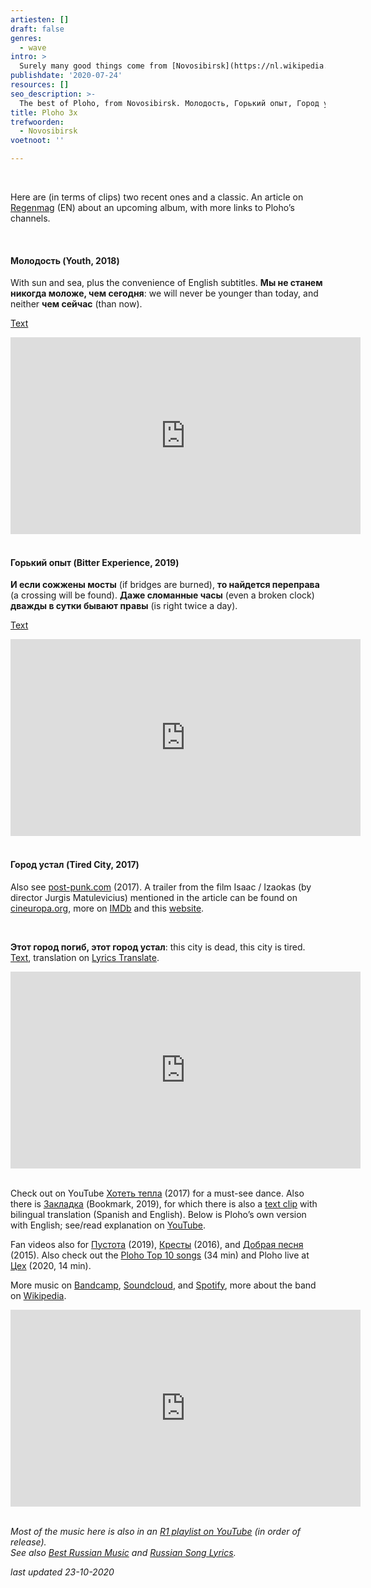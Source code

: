 ```yaml
---
artiesten: []
draft: false
genres:
  - wave
intro: >
  Surely many good things come from [Novosibirsk](https://nl.wikipedia.org/wiki/Novosibirsk). Although, for example, vlogger Varlamov is not very positive about some parts of it. Novosibirsk is for the sad ones ([для грустных](https://youtu.be/jMGIVsiv1pY)), in Novosibirsk is hell ([ад в Новосибирске](https://youtu.be/zGP6yakn3dA)). From that city also comes Ploho, the Anglicized spelling of **плохо**, which means bad. Only the word, not the band. The band may sound cold to some, but it’s certainly not *plócha*.
publishdate: '2020-07-24'
resources: []
seo_description: >-
  The best of Ploho, from Novosibirsk. Молодость, Горький опыт, Город устал, Закладка 
title: Ploho 3x
trefwoorden:
  - Novosibirsk
voetnoot: ''

---
```


  <br/>

Here are (in terms of clips) two recent ones and a classic. An article on [Regenmag](https://regenmag.com/news/artoffact-signs-acclaimed-russian-post-punk-band-ploho-with-new-album-to-arrive-later-in-2020/) (EN) about an upcoming album, with more links to Ploho’s channels.

<br/>

#### Молодость (Youth, 2018)

With sun and sea, plus the convenience of English subtitles. **Мы не станем никогда моложе, чем сегодня**: we will never be younger than today, and neither **чем сейчас** (than now).

[Text](https://text-pesni.com/pesnya/pokazat/565673787/ploho/tekst-perevod-pesni-molodost/)

<iframe width="560" height="315" src="https://www.youtube.com/embed/FtIiHrXcC04" frameborder="0" allow="accelerometer; autoplay; encrypted-media; gyroscope; picture-in-picture" allowfullscreen></iframe>

<br/>
<br/>

#### Горький опыт (Bitter Experience, 2019)

**И если сожжены мосты** (if bridges are burned), **то найдется переправа** (a crossing will be found). **Даже сломанные часы** (even a broken clock) **дважды в сутки бывают правы** (is right twice a day).

[Text](https://teksty-pesenok.ru/ploho/tekst-pesni-gorkij-opyt/6717098/)

<iframe width="560" height="315" src="https://www.youtube.com/embed/C-QwaA1NzAA" frameborder="0" allow="accelerometer; autoplay; encrypted-media; gyroscope; picture-in-picture" allowfullscreen></iframe>

<br/>
<br/>

#### Город устал (Tired City, 2017)

Also see [post-punk.com](https://post-punk.com/watch-russian-post-punk-band-plohos-video-for-город-устал-the-city-is-tired/) (2017). A trailer from the film Isaac / Izaokas (by director Jurgis Matulevicius) mentioned in the article can be found on [cineuropa.org](https://www.cineuropa.org/en/video/rdid/381616/), more on [IMDb](https://www.imdb.com/title/tt5537378/) and this [website](https://isaacfilm.com/).

<br/>

**Этот город погиб, этот город устал**: this city is dead, this city is tired. <br/>
[Text](https://genius.com/Ploho-the-city-is-tired-lyrics), translation on [Lyrics Translate](https://lyricstranslate.com/nl/город-устал-tired-town.html).

<iframe width="560" height="315" src="https://www.youtube.com/embed/cMPn7YADkdY" frameborder="0" allow="accelerometer; autoplay; encrypted-media; gyroscope; picture-in-picture" allowfullscreen></iframe>

<br/>
<br/>

Check out on YouTube [Хотеть тепла](https://youtu.be/ROVtFbFfnUo) (2017) for a must-see dance. Also there is [Закладка](https://youtu.be/pBy1-gCHGtA) (Bookmark, 2019), for which there is also a [text clip](https://youtu.be/MihD1cElWyw) with bilingual translation (Spanish and English). Below is Ploho’s own version with English; see/read explanation on [YouTube](https://youtu.be/G591bCYgpi0).

Fan videos also for [Пустота](https://youtu.be/IPlEWSJhTC8) (2019), [Кресты](https://youtu.be/Aj-FZCvELiw) (2016), and [Добрая песня](https://youtu.be/pndtufrOI0Y) (2015). Also check out the [Ploho Top 10 songs](https://youtu.be/xgOano18j0c) (34 min) and Ploho live at [Цех](https://youtu.be/byR5zxbS-Nk) (2020, 14 min).

More music on [Bandcamp](https://plohoband.bandcamp.com/), [Soundcloud](https://soundcloud.com/plohoband), and [Spotify](https://open.spotify.com/artist/7yjnZ3eibFQRN65u1syJZg?si=LvP7C61qRJ22FSdFQvnLYw), more about the band on [Wikipedia](https://en.wikipedia.org/wiki/Ploho).

<iframe width="560" height="315" src="https://www.youtube.com/embed/G591bCYgpi0" frameborder="0" allow="accelerometer; autoplay; clipboard-write; encrypted-media; gyroscope; picture-in-picture" allowfullscreen></iframe>

<br/>
<br/>

*Most of the music here is also in an [R1 playlist on YouTube](https://www.youtube.com/playlist?list=PLeE-zqOrSLhxfIpK2vuUJNCKSzyVBi0yM) (in order of release).* <br/>
*See also [Best Russian Music](https://www.youtube.com/playlist?list=PLeE-zqOrSLhxTFYDvlwUu4hYby9DojwoD) and [Russian Song Lyrics](https://www.youtube.com/playlist?list=PLeE-zqOrSLhzkRCATzT8__oNifBChVHGK).*

*last updated 23-10-2020*

